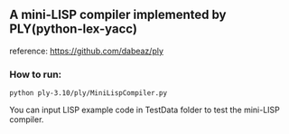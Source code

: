 <h2>A mini-LISP compiler implemented by PLY(python-lex-yacc)</h2>

reference: https://github.com/dabeaz/ply

<h3>How to run:</h3>

```
python ply-3.10/ply/MiniLispCompiler.py
```

You can input LISP example code in TestData folder to test the mini-LISP compiler.
